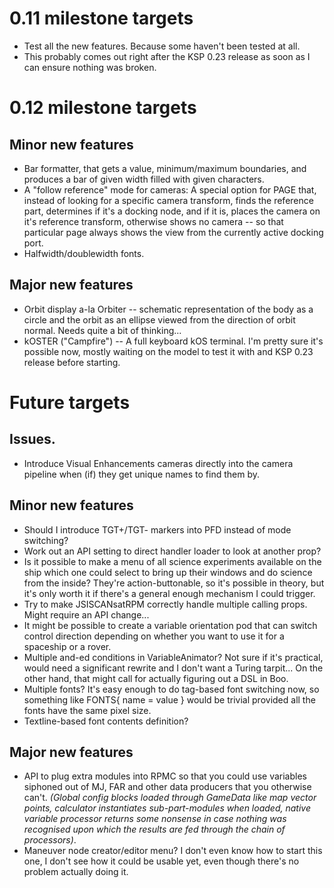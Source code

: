 # 0.11 milestone targets

* Test all the new features. Because some haven't been tested at all.
* This probably comes out right after the KSP 0.23 release as soon as I can ensure nothing was broken.

# 0.12 milestone targets

## Minor new features

* Bar formatter, that gets a value, minimum/maximum boundaries, and produces a bar of given width filled with given characters.
* A "follow reference" mode for cameras: A special option for PAGE that, instead of looking for a specific camera transform, finds the reference part, determines if it's a docking node, and if it is, places the camera on it's reference transform, otherwise shows no camera -- so that particular page always shows the view from the currently active docking port.
* Halfwidth/doublewidth fonts.

## Major new features

* Orbit display a-la Orbiter -- schematic representation of the body as a circle and the orbit as an ellipse viewed from the direction of orbit normal. Needs quite a bit of thinking...
* kOSTER ("Campfire") -- A full keyboard kOS terminal. I'm pretty sure it's possible now, mostly waiting on the model to test it with and KSP 0.23 release before starting.

# Future targets

## Issues.

* Introduce Visual Enhancements cameras directly into the camera pipeline when (if) they get unique names to find them by.

## Minor new features

* Should I introduce TGT+/TGT- markers into PFD instead of mode switching?
* Work out an API setting to direct handler loader to look at another prop?
* Is it possible to make a menu of all science experiments available on the ship which one could select to bring up their windows and do science from the inside? They're action-buttonable, so it's possible in theory, but it's only worth it if there's a general enough mechanism I could trigger.
* Try to make JSISCANsatRPM correctly handle multiple calling props. Might require an API change...
* It might be possible to create a variable orientation pod that can switch control direction depending on whether you want to use it for a spaceship or a rover.
* Multiple and-ed conditions in VariableAnimator? Not sure if it's practical, would need a significant rewrite and I don't want a Turing tarpit... On the other hand, that might call for actually figuring out a DSL in Boo.
* Multiple fonts? It's easy enough to do tag-based font switching now, so something like FONTS{ name = value } would be trivial provided all the fonts have the same pixel size.
* Textline-based font contents definition?

## Major new features

* API to plug extra modules into RPMC so that you could use variables siphoned out of MJ, FAR and other data producers that you otherwise can't. *(Global config blocks loaded through GameData like map vector points, calculator instantiates sub-part-modules when loaded, native variable processor returns some nonsense in case nothing was recognised upon which the results are fed through the chain of processors)*.
* Maneuver node creator/editor menu? I don't even know how to start this one, I don't see how it could be usable yet, even though there's no problem actually doing it.
